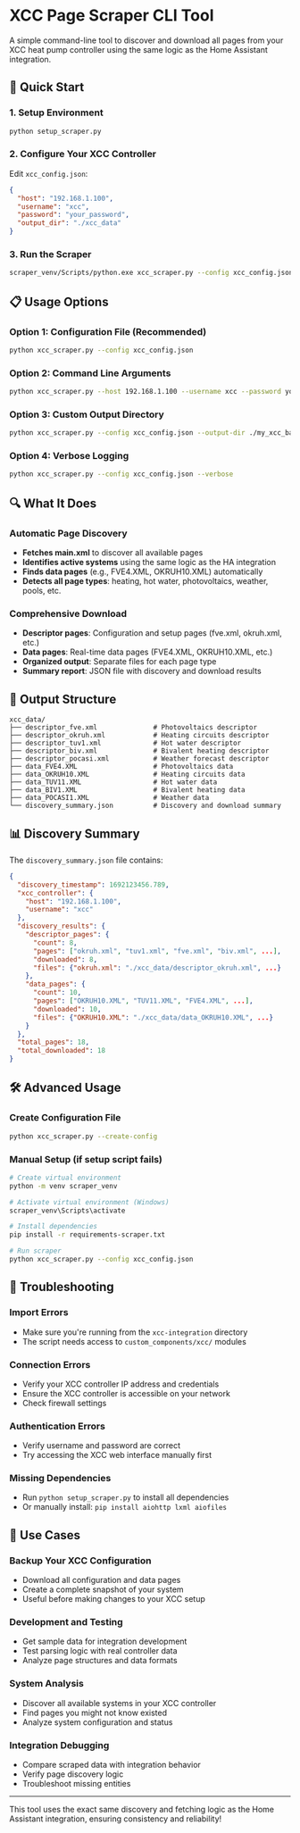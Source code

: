 # XCC Page Scraper CLI Tool

A simple command-line tool to discover and download all pages from your XCC heat pump controller using the same logic as the Home Assistant integration.

## 🚀 Quick Start

### 1. Setup Environment
```bash
python setup_scraper.py
```

### 2. Configure Your XCC Controller
Edit `xcc_config.json`:
```json
{
  "host": "192.168.1.100",
  "username": "xcc",
  "password": "your_password",
  "output_dir": "./xcc_data"
}
```

### 3. Run the Scraper
```bash
scraper_venv/Scripts/python.exe xcc_scraper.py --config xcc_config.json
```

## 📋 Usage Options

### Option 1: Configuration File (Recommended)
```bash
python xcc_scraper.py --config xcc_config.json
```

### Option 2: Command Line Arguments
```bash
python xcc_scraper.py --host 192.168.1.100 --username xcc --password your_password
```

### Option 3: Custom Output Directory
```bash
python xcc_scraper.py --config xcc_config.json --output-dir ./my_xcc_backup
```

### Option 4: Verbose Logging
```bash
python xcc_scraper.py --config xcc_config.json --verbose
```

## 🔍 What It Does

### **Automatic Page Discovery**
- **Fetches main.xml** to discover all available pages
- **Identifies active systems** using the same logic as the HA integration
- **Finds data pages** (e.g., FVE4.XML, OKRUH10.XML) automatically
- **Detects all page types**: heating, hot water, photovoltaics, weather, pools, etc.

### **Comprehensive Download**
- **Descriptor pages**: Configuration and setup pages (fve.xml, okruh.xml, etc.)
- **Data pages**: Real-time data pages (FVE4.XML, OKRUH10.XML, etc.)
- **Organized output**: Separate files for each page type
- **Summary report**: JSON file with discovery and download results

## 📁 Output Structure

```
xcc_data/
├── descriptor_fve.xml              # Photovoltaics descriptor
├── descriptor_okruh.xml            # Heating circuits descriptor
├── descriptor_tuv1.xml             # Hot water descriptor
├── descriptor_biv.xml              # Bivalent heating descriptor
├── descriptor_pocasi.xml           # Weather forecast descriptor
├── data_FVE4.XML                   # Photovoltaics data
├── data_OKRUH10.XML                # Heating circuits data
├── data_TUV11.XML                  # Hot water data
├── data_BIV1.XML                   # Bivalent heating data
├── data_POCASI1.XML                # Weather data
└── discovery_summary.json          # Discovery and download summary
```

## 📊 Discovery Summary

The `discovery_summary.json` file contains:
```json
{
  "discovery_timestamp": 1692123456.789,
  "xcc_controller": {
    "host": "192.168.1.100",
    "username": "xcc"
  },
  "discovery_results": {
    "descriptor_pages": {
      "count": 8,
      "pages": ["okruh.xml", "tuv1.xml", "fve.xml", "biv.xml", ...],
      "downloaded": 8,
      "files": {"okruh.xml": "./xcc_data/descriptor_okruh.xml", ...}
    },
    "data_pages": {
      "count": 10,
      "pages": ["OKRUH10.XML", "TUV11.XML", "FVE4.XML", ...],
      "downloaded": 10,
      "files": {"OKRUH10.XML": "./xcc_data/data_OKRUH10.XML", ...}
    }
  },
  "total_pages": 18,
  "total_downloaded": 18
}
```

## 🛠️ Advanced Usage

### Create Configuration File
```bash
python xcc_scraper.py --create-config
```

### Manual Setup (if setup script fails)
```bash
# Create virtual environment
python -m venv scraper_venv

# Activate virtual environment (Windows)
scraper_venv\Scripts\activate

# Install dependencies
pip install -r requirements-scraper.txt

# Run scraper
python xcc_scraper.py --config xcc_config.json
```

## 🔧 Troubleshooting

### Import Errors
- Make sure you're running from the `xcc-integration` directory
- The script needs access to `custom_components/xcc/` modules

### Connection Errors
- Verify your XCC controller IP address and credentials
- Ensure the XCC controller is accessible on your network
- Check firewall settings

### Authentication Errors
- Verify username and password are correct
- Try accessing the XCC web interface manually first

### Missing Dependencies
- Run `python setup_scraper.py` to install all dependencies
- Or manually install: `pip install aiohttp lxml aiofiles`

## 🎯 Use Cases

### **Backup Your XCC Configuration**
- Download all configuration and data pages
- Create a complete snapshot of your system
- Useful before making changes to your XCC setup

### **Development and Testing**
- Get sample data for integration development
- Test parsing logic with real controller data
- Analyze page structures and data formats

### **System Analysis**
- Discover all available systems in your XCC controller
- Find pages you might not know existed
- Analyze system configuration and status

### **Integration Debugging**
- Compare scraped data with integration behavior
- Verify page discovery logic
- Troubleshoot missing entities

---

This tool uses the exact same discovery and fetching logic as the Home Assistant integration, ensuring consistency and reliability!
